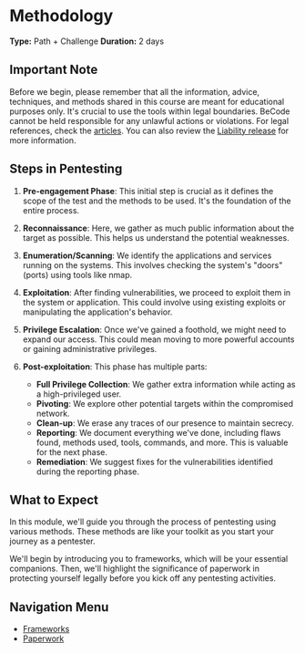# Methodology

**Type:** Path + Challenge
**Duration:** 2 days

## Important Note

Before we begin, please remember that all the information, advice, techniques, and methods shared in this course are meant for educational purposes only. It's crucial to use the tools within legal boundaries. BeCode cannot be held responsible for any unlawful actions or violations. For legal references, check the [articles](http://www.ejustice.just.fgov.be/mopdf/2006/09/12_2.pdf#Page6). You can also review the [Liability release](https://docs.google.com/document/d/1zSvQsnUtEqF2MraJwoR4Bc1DwLbeyZRUXGxViktBQns/edit?usp=sharing) for more information.

## Steps in Pentesting

1. **Pre-engagement Phase**: This initial step is crucial as it defines the scope of the test and the methods to be used. It's the foundation of the entire process.

2. **Reconnaissance**: Here, we gather as much public information about the target as possible. This helps us understand the potential weaknesses.

3. **Enumeration/Scanning**: We identify the applications and services running on the systems. This involves checking the system's "doors" (ports) using tools like nmap.

4. **Exploitation**: After finding vulnerabilities, we proceed to exploit them in the system or application. This could involve using existing exploits or manipulating the application's behavior.

5. **Privilege Escalation**: Once we've gained a foothold, we might need to expand our access. This could mean moving to more powerful accounts or gaining administrative privileges.

6. **Post-exploitation**: This phase has multiple parts:

   - **Full Privilege Collection**: We gather extra information while acting as a high-privileged user.
   - **Pivoting**: We explore other potential targets within the compromised network.
   - **Clean-up**: We erase any traces of our presence to maintain secrecy.
   - **Reporting**: We document everything we've done, including flaws found, methods used, tools, commands, and more. This is valuable for the next phase.
   - **Remediation**: We suggest fixes for the vulnerabilities identified during the reporting phase.

## What to Expect

In this module, we'll guide you through the process of pentesting using various methods. These methods are like your toolkit as you start your journey as a pentester.

We'll begin by introducing you to frameworks, which will be your essential companions. Then, we'll highlight the significance of paperwork in protecting yourself legally before you kick off any pentesting activities.

## Navigation Menu

- [Frameworks](./frameworks)
- [Paperwork](./paperwork)